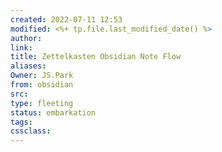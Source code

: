 ```yaml
---
created: 2022-07-11 12:53
modified: <%+ tp.file.last_modified_date() %>
author:
link:
title: Zettelkasten Obsidian Note Flow
aliases: 
Owner: JS.Park
from: obsidian
src: 
type: fleeting
status: embarkation
tags: 
cssclass: 
---
```





